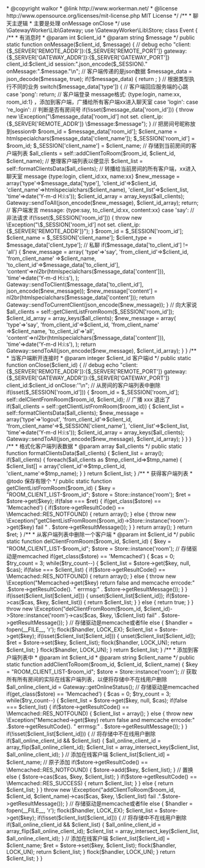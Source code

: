 <?php
    /**
     * This file is part of workerman.
     *	php聊天服务端关键代码
     * Licensed under The MIT License
     * For full copyright and license information, please see the MIT-LICENSE.txt
     * Redistributions of files must retain the above copyright notice.
     *
     * @author walkor<walkor@workerman.net>
     * @copyright walkor<walkor@workerman.net>
     * @link http://www.workerman.net/
     * @license http://www.opensource.org/licenses/mit-license.php MIT License
     */
    
    /**
     * 聊天主逻辑
     * 主要是处理 onMessage onClose
     */
    use \GatewayWorker\Lib\Gateway;
    use \GatewayWorker\Lib\Store;
    
    class Event
    {
        
        /**
         * 有消息时
         * @param int $client_id
         * @param string $message
         */
        public static function onMessage($client_id, $message)
        {
            // debug
            echo "client:{$_SERVER['REMOTE_ADDR']}:{$_SERVER['REMOTE_PORT']} gateway:{$_SERVER['GATEWAY_ADDR']}:{$_SERVER['GATEWAY_PORT']}  client_id:$client_id session:".json_encode($_SESSION)." onMessage:".$message."\n";
            
            // 客户端传递的是json数据
            $message_data = json_decode($message, true);
            if(!$message_data)
            {
                return ;
            }
            
            // 根据类型执行不同的业务
            switch($message_data['type'])
            {
                    // 客户端回应服务端的心跳
                case 'pong':
                    return;
                    // 客户端登录 message格式: {type:login, name:xx, room_id:1} ，添加到客户端，广播给所有客户端xx进入聊天室
                case 'login':
                case 're_login':
                    // 判断是否有房间号
                    if(!isset($message_data['room_id']))
                    {
                        throw new \Exception("\$message_data['room_id'] not set. client_ip:{$_SERVER['REMOTE_ADDR']} \$message:$message");
                    }
                    
                    // 把房间号昵称放到session中
                    $room_id = $message_data['room_id'];
                    $client_name = htmlspecialchars($message_data['client_name']);
                    $_SESSION['room_id'] = $room_id;
                    $_SESSION['client_name'] = $client_name;
                    
                    // 存储到当前房间的客户端列表
                    $all_clients = self::addClientToRoom($room_id, $client_id, $client_name);
                    
                    // 整理客户端列表以便显示
                    $client_list = self::formatClientsData($all_clients);
                    
                    // 转播给当前房间的所有客户端，xx进入聊天室 message {type:login, client_id:xx, name:xx}
                    $new_message = array('type'=>$message_data['type'], 'client_id'=>$client_id, 'client_name'=>htmlspecialchars($client_name), 'client_list'=>$client_list, 'time'=>date('Y-m-d H:i:s'));
                    $client_id_array = array_keys($all_clients);
                    Gateway::sendToAll(json_encode($new_message), $client_id_array);
                    return;
                    
                    // 客户端发言 message: {type:say, to_client_id:xx, content:xx}
                case 'say':
                    // 非法请求
                    if(!isset($_SESSION['room_id']))
                    {
                        throw new \Exception("\$_SESSION['room_id'] not set. client_ip:{$_SERVER['REMOTE_ADDR']}");
                    }
                    $room_id = $_SESSION['room_id'];
                    $client_name = $_SESSION['client_name'];
                    $client_type = $message_data['client_type'];
                    // 私聊
                    if($message_data['to_client_id'] != 'all')
                    {
                        $new_message = array(
                                             'type'=>'say',
                                             'from_client_id'=>$client_id,
                                             'from_client_name' =>$client_name,
                                             'to_client_id'=>$message_data['to_client_id'],
                                             'content'=>nl2br(htmlspecialchars($message_data['content'])),
                                             'time'=>date('Y-m-d H:i:s'),
                                             );
                        Gateway::sendToClient($message_data['to_client_id'], json_encode($new_message));
                        $new_message['content'] = nl2br(htmlspecialchars($message_data['content']));
                        return Gateway::sendToCurrentClient(json_encode($new_message));
                    }
                    
                    // 向大家说
                    $all_clients = self::getClientListFromRoom($_SESSION['room_id']);
                    $client_id_array = array_keys($all_clients);
                    $new_message = array(
                                         'type'=>'say',
                                         'from_client_id'=>$client_id,
                                         'from_client_name' =>$client_name,
                                         'to_client_id'=>'all',
                                         'content'=>nl2br(htmlspecialchars($message_data['content'])),
                                         'time'=>date('Y-m-d H:i:s'),
                                         );
                    return Gateway::sendToAll(json_encode($new_message), $client_id_array);
            }
        }
        
        /**
         * 当客户端断开连接时
         * @param integer $client_id 客户端id
         */
        public static function onClose($client_id)
        {
            // debug
            echo "client:{$_SERVER['REMOTE_ADDR']}:{$_SERVER['REMOTE_PORT']} gateway:{$_SERVER['GATEWAY_ADDR']}:{$_SERVER['GATEWAY_PORT']}  client_id:$client_id onClose:''\n";
            
            // 从房间的客户端列表中删除
            if(isset($_SESSION['room_id']))
            {
                $room_id = $_SESSION['room_id'];
                self::delClientFromRoom($room_id, $client_id);
                // 广播 xxx 退出了
                if($all_clients = self::getClientListFromRoom($room_id))
                {
                    $client_list = self::formatClientsData($all_clients);
                    $new_message = array('type'=>'logout', 'from_client_id'=>$client_id, 'from_client_name'=>$_SESSION['client_name'], 'client_list'=>$client_list, 'time'=>date('Y-m-d H:i:s'));
                    $client_id_array = array_keys($all_clients);
                    Gateway::sendToAll(json_encode($new_message), $client_id_array);
                }
            }
        }
        
        
        /**
         * 格式化客户端列表数据
         * @param array $all_clients
         */
        public static function formatClientsData($all_clients)
        {
            $client_list = array();
            if($all_clients)
            {
                foreach($all_clients as $tmp_client_id=>$tmp_name)
                {
                    $client_list[] = array('client_id'=>$tmp_client_id, 'client_name'=>$tmp_name);
                }
            }
            return $client_list;
        }
        
        /**
         * 获得客户端列表
         * @todo 保存有限个
         */
        public static function getClientListFromRoom($room_id)
        {
            $key = "ROOM_CLIENT_LIST-$room_id";
            $store = Store::instance('room');
            $ret = $store->get($key);
            if(false === $ret)
            {
                if(get_class($store) == 'Memcached')
                {
                    if($store->getResultCode() == \Memcached::RES_NOTFOUND)
                    {
                        return array();
                    }
                    else
                    {
                        throw new \Exception("getClientListFromRoom($room_id)->Store::instance('room')->get($key) fail " . $store->getResultMessage());
                    }
                }
                return array();
            }
            return $ret;
        }
        
        /**
         * 从客户端列表中删除一个客户端
         * @param int $client_id
         */
        public static function delClientFromRoom($room_id, $client_id)
        {
            $key = "ROOM_CLIENT_LIST-$room_id";
            $store = Store::instance('room');
            // 存储驱动是memcached
            if(get_class($store) == 'Memcached')
            {
                $cas = 0;
                $try_count = 3;
                while($try_count--)
                {
                    $client_list = $store->get($key, null, $cas);
                    if(false === $client_list)
                    {
                        if($store->getResultCode() == \Memcached::RES_NOTFOUND)
                        {
                            return array();
                        }
                        else
                        {
                            throw new \Exception("Memcached->get($key) return false and memcache errcode:" .$store->getResultCode(). " errmsg:" . $store->getResultMessage());
                        }
                    }
                    if(isset($client_list[$client_id]))
                    {
                        unset($client_list[$client_id]);
                        if($store->cas($cas, $key, $client_list))
                        {
                            return $client_list;
                        }
                    }
                    else
                    {
                        return true;
                    }
                }
                throw new \Exception("delClientFromRoom($room_id, $client_id)->Store::instance('room')->cas($cas, $key, \$client_list) fail" . $store->getResultMessage());
            }
            // 存储驱动是memcache或者file
            else
            {
                $handler = fopen(__FILE__, 'r');
                flock($handler,  LOCK_EX);
                $client_list = $store->get($key);
                if(isset($client_list[$client_id]))
                {
                    unset($client_list[$client_id]);
                    $ret = $store->set($key, $client_list);
                    flock($handler, LOCK_UN);
                    return $client_list;
                }
                flock($handler, LOCK_UN);
            }
            return $client_list;
        }
        
        /**
         * 添加到客户端列表中
         * @param int $client_id
         * @param string $client_name
         */
        public static function addClientToRoom($room_id, $client_id, $client_name)
        {
            $key = "ROOM_CLIENT_LIST-$room_id";
            $store = Store::instance('room');
            // 获取所有所有房间的实际在线客户端列表，以便将存储中不在线用户删除
            $all_online_client_id = Gateway::getOnlineStatus();
            // 存储驱动是memcached
            if(get_class($store) == 'Memcached')
            {
                $cas = 0;
                $try_count = 3;
                while($try_count--)
                {
                    $client_list = $store->get($key, null, $cas);
                    if(false === $client_list)
                    {
                        if($store->getResultCode() == \Memcached::RES_NOTFOUND)
                        {
                            $client_list = array();
                        }
                        else
                        {
                            throw new \Exception("Memcached->get($key) return false and memcache errcode:" .$store->getResultCode(). " errmsg:" . $store->getResultMessage());
                        }
                    }
                    if(!isset($client_list[$client_id]))
                    {
                        // 将存储中不在线用户删除
                        if($all_online_client_id && $client_list)
                        {
                            $all_online_client_id = array_flip($all_online_client_id);
                            $client_list = array_intersect_key($client_list, $all_online_client_id);
                        }
                        // 添加在线客户端
                        $client_list[$client_id] = $client_name;
                        // 原子添加
                        if($store->getResultCode() == \Memcached::RES_NOTFOUND)
                        {
                            $store->add($key, $client_list);
                        }
                        // 置换
                        else
                        {
                            $store->cas($cas, $key, $client_list);
                        }
                        if($store->getResultCode() == \Memcached::RES_SUCCESS)
                        {
                            return $client_list;
                        }
                    }
                    else 
                    {
                        return $client_list;
                    }
                }
                throw new \Exception("addClientToRoom($room_id, $client_id, $client_name)->cas($cas, $key, \$client_list) fail .".$store->getResultMessage());
            }
            // 存储驱动是memcache或者file
            else
            {
                $handler = fopen(__FILE__, 'r');
                flock($handler,  LOCK_EX);
                $client_list = $store->get($key);
                if(!isset($client_list[$client_id]))
                {
                    // 将存储中不在线用户删除
                    if($all_online_client_id && $client_list)
                    {
                        $all_online_client_id = array_flip($all_online_client_id);
                        $client_list = array_intersect_key($client_list, $all_online_client_id);
                    }
                    // 添加在线客户端
                    $client_list[$client_id] = $client_name;
                    $ret = $store->set($key, $client_list);
                    flock($handler, LOCK_UN);
                    return $client_list;
                }
                flock($handler, LOCK_UN);
            }
            return $client_list;
        }
    }
